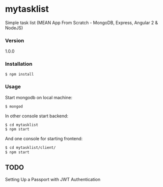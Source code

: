# mytasklist
Simple task list (MEAN App From Scratch - MongoDB, Express, Angular 2 &amp; NodeJS)

### Version
1.0.0

### Installation

```sh
$ npm install
```

### Usage

Start mongodb on local machine:
```sh
$ mongod
```

In other console start backend:
```sh
$ cd mytasklist
$ npm start
```
And one console for starting frontend:
```sh
$ cd mytasklist/client/
$ npm start
```

## TODO

Setting Up a Passport with JWT Authentication
